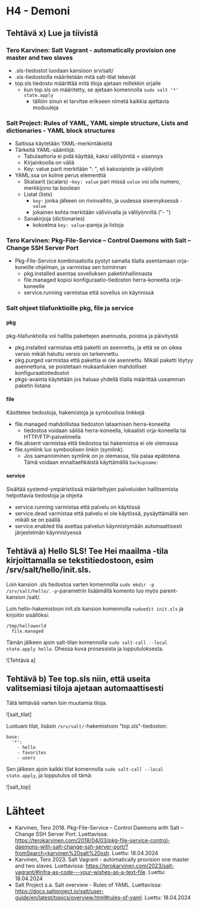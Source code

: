 # H4 - Demoni

## Tehtävä x) Lue ja tiivistä

### Tero Karvinen: Salt Vagrant - automatically provision one master and two slaves

- .sls-tiedostot luodaan kansioon srv/salt/
- .sls-tiedostoilla määritetään mitä salt-tilat tekevät
- top.sls tiedosto määrittää mitä tiloja ajetaan millekkin orjalle
  - kun top.sls on määritetty, se ajetaan komennolla ````sudo salt '*' state.apply````
    - tällöin sinun ei tarvitse erikseen nimetä kaikkia ajettavia moduuleja
   
### Salt Project: Rules of YAML, YAML simple structure, Lists and dictionaries - YAML block structures

- Saltissa käytetään YAML-merkintäkieltä
- Tärkeitä YAML-sääntöjä:
  - Tabulaattoria ei pidä käyttää, kaksi välilyöntiä = sisennys
  - Kirjainkoolla on väliä
  - Key: value parit merkitään ": ", eli kaksoipiste ja välilyönti
 - YAML:ssa on kolme perus elementtiä
   - Skalaarit (scalars)
     -````key: value```` pari missä ````value```` voi olla numero, merkkijono tai boolean
   - Listat (lists)
     - ````key:```` jonka jälkeen on rivinvaihto, ja uudessa sisennyksessä ````- value````
     - jokainen kohta merkitään väliviivalla ja välilyönnillä ("- ")
   - Sanakirjoja (dictionaries)
     - kokoelma ````key: value````-pareja ja listoja

### Tero Karvinen: Pkg-File-Service – Control Daemons with Salt – Change SSH Server Port

- Pkg-File-Service kombinaatiolla pystyt samalla tilalla asentamaan orja-koneille ohjelman, ja varmistaa sen toiminnan
  - pkg.installed asentaa sovelluksen paketinhallinnasta
  - file.managed kopioi konfiguraatio-tiedoston herra-koneelta orja-koneelle
  - service.running varmistaa että sovellus on käynnissä
 
### Salt ohjeet tilafunktioille pkg, file ja service

#### pkg
pkg-tilafunktiolla voi hallita pakettejen asennusta, poistoa ja päivitystä
- pkg.installed varmistaa että paketti on asennettu, ja että se on oikea versio mikäli haluttu versio on tarkennettu.
- pkg.purged varmistaa että pakettia ei ole asennettu. Mikäli paketti löytyy asennettuna, se poistetaan mukaanlukien mahdolliset konfiguraatiotiedostot
- pkgs-avainta käytetään jos haluaa yhdellä tilalla määrittää useamman paketin listana

#### file
Käsittelee tiedostoja, hakemistoja ja symboolisia linkkejä
- file.managed mahdollistaa tiedoston lataamisen herra-koneelta
  - tiedostoa voidaan säilöä herra-koneella, lokaalisti orja-koneella tai HTTP/FTP-palvelimella
- file.absent varmistaa että tiedostoa tai hakemistoa ei ole olemassa
- file.symlink luo symboolisen linkin (symlink).
  - Jos samanniminen symlink on jo olemassa, tila palaa epätotena. Tämä voidaan ennaltaehkäistä käyttämällä ````backupname: ```` 

#### service
Sisältää systemd-ympäristössä määriteltyjen palveluiden hallitsemista helpottavia tiedostoja ja ohjeita
- service.running varmistaa että palvelu on käytössä
- service.dead varmistaa että palvelu ei ole käytössä, pysäyttämällä sen mikäli se on päällä
- service.enabled tila asettaa palvelun käynnistymään automaattisesti järjestelmän käynnistyessä

## Tehtävä a) Hello SLS! Tee Hei maailma -tila kirjoittamalla se tekstitiedostoon, esim /srv/salt/hello/init.sls.

Loin kansion .sls tiedostoa varten komennolla ````sudo mkdir -p /srv/salt/hello/````. ````-p````-parametrin lisäämällä komento luo myös parent-kansion /salt/.

Loin hello-hakemistoon init.sls kansion komennolla ````sudoedit init.sls```` ja kirjoitin sisällöksi:

    /tmp/helloworld
      file.managed

Tämän jälkeen ajoin salt-tilan komennolla ````sudo salt-call --local state.apply hello````. Ohessa kuva prosessista ja lopputuloksesta.

![Tehtävä a]


## Tehtävä b) Tee top.sls niin, että useita valitsemiasi tiloja ajetaan automaattisesti

Tätä tehtävää varten loin muutamia tiloja.

![salt_tilat]

Luotuani tilat, lisäsin ````/srv/salt/````-hakemistoon "top.sls"-tiedoston:

    base:
      '*':
        - hello
        - favorites
        - users

Sen jälkeen ajoin kaikki tilat komennolla ````sudo salt-call --local state.apply````, ja lopputulos oli tämä:

![salt_top]


# Lähteet

- Karvinen, Tero 2018. Pkg-File-Service – Control Daemons with Salt – Change SSH Server Port. Luettavissa: https://terokarvinen.com/2018/04/03/pkg-file-service-control-daemons-with-salt-change-ssh-server-port/?fromSearch=karvinen%20salt%20ssh. Luettu: 18.04.2024
- Karvinen, Tero 2023. Salt Vagrant - automatically provision one master and two slaves. Luettavissa: https://terokarvinen.com/2023/salt-vagrant/#infra-as-code---your-wishes-as-a-text-file. Luettu: 18.04.2024
- Salt Project s.a. Salt overview - Rules of YAML. Luettavissa: https://docs.saltproject.io/salt/user-guide/en/latest/topics/overview.html#rules-of-yaml. Luettu: 18.04.2024
